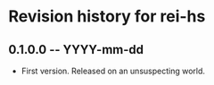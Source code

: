 # Revision history for rei-hs

## 0.1.0.0 -- YYYY-mm-dd

* First version. Released on an unsuspecting world.
